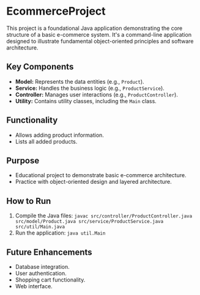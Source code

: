 # EcommerceProject

This project is a foundational Java application demonstrating the core structure of a basic e-commerce system. It's a command-line application designed to illustrate fundamental object-oriented principles and software architecture.

## Key Components

* **Model:** Represents the data entities (e.g., `Product`).
* **Service:** Handles the business logic (e.g., `ProductService`).
* **Controller:** Manages user interactions (e.g., `ProductController`).
* **Utility:** Contains utility classes, including the `Main` class.

## Functionality

* Allows adding product information.
* Lists all added products.

## Purpose

* Educational project to demonstrate basic e-commerce architecture.
* Practice with object-oriented design and layered architecture.

## How to Run

1.  Compile the Java files: `javac src/controller/ProductController.java src/model/Product.java src/service/ProductService.java src/util/Main.java`
2.  Run the application: `java util.Main`

## Future Enhancements

* Database integration.
* User authentication.
* Shopping cart functionality.
* Web interface.



